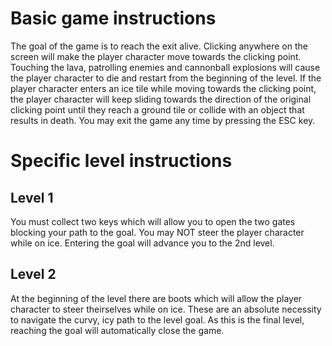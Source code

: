 # Basic game instructions

The goal of the game is to reach the exit alive. Clicking anywhere on the screen will make the player character move towards the clicking point. Touching the lava, patrolling enemies and 
cannonball explosions will cause the player character to die and restart from the beginning of the level. If the player character enters an ice tile while moving towards the clicking 
point, the player character will keep sliding towards the direction of the original clicking point until they reach a ground tile or collide with an object that results in death. You 
may exit the game any time by pressing the ESC key.

# Specific level instructions

## Level 1

You must collect two keys which will allow you to open the two gates blocking your path to the goal. You may NOT steer the player character while on ice. Entering the goal will advance 
you to the 2nd level.

## Level 2

At the beginning of the level there are boots which will allow the player character to steer theirselves while on ice. These are an absolute necessity to navigate the curvy, icy path to
the level goal. As this is the final level, reaching the goal will automatically close the game.
